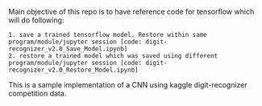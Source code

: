 Main objective of this repo is to have reference code for tensorflow which will do following:

	1. save a trained tensorflow model. Restore within same program/module/jupyter session [code: digit-recognizer_v2.0_Save_Model.ipynb]
	2. restore a trained model which was saved using different program/module/jupyter session [code: digit-recognizer_v2.0_Restore_Model.ipynb]

This is a sample implementation of a CNN using kaggle digit-recognizer competition data.






